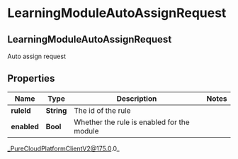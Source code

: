 # LearningModuleAutoAssignRequest

## LearningModuleAutoAssignRequest
Auto assign request

## Properties

|Name | Type | Description | Notes|
|------------ | ------------- | ------------- | -------------|
| **ruleId** | **String** | The id of the rule | |
| **enabled** | **Bool** | Whether the rule is enabled for the module | |



_PureCloudPlatformClientV2@175.0.0_
